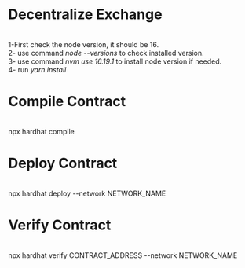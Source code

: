 # Decentralize Exchange

<br>1-First check the node version, it should be 16.
<br>2- use command <i>node --versions</i> to check installed version.
<br>3- use command <i>nvm use 16.19.1</i> to install node version if needed.
<br>4- run <i>yarn install</i>

# Compile Contract
<br> npx hardhat compile 

# Deploy Contract
<br> npx hardhat deploy --network NETWORK_NAME

# Verify Contract
<br> npx hardhat verify CONTRACT_ADDRESS --network NETWORK_NAME